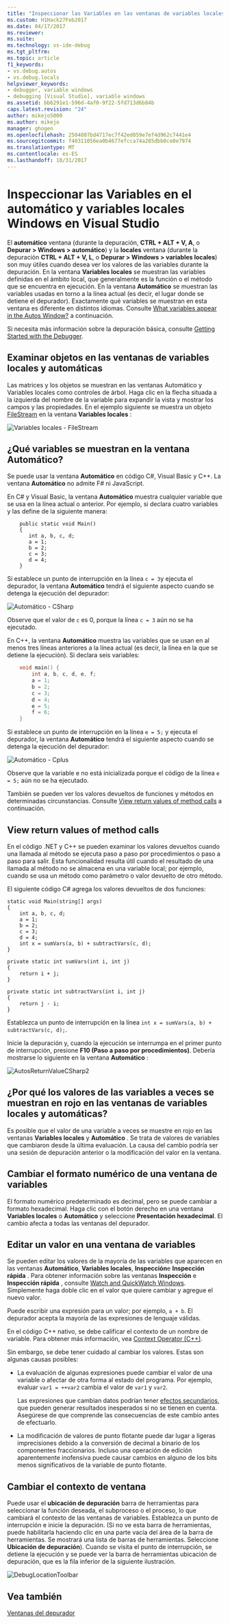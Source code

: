 ```yaml
---
title: "Inspeccionar las Variables en las ventanas de variables locales y automático | Documentos de Microsoft"
ms.custom: H1Hack27Feb2017
ms.date: 04/17/2017
ms.reviewer: 
ms.suite: 
ms.technology: vs-ide-debug
ms.tgt_pltfrm: 
ms.topic: article
f1_keywords:
- vs.debug.autos
- vs.debug.locals
helpviewer_keywords:
- debugger, variable windows
- debugging [Visual Studio], variable windows
ms.assetid: bb6291e1-596d-4af0-9f22-5fd713d6b84b
caps.latest.revision: "24"
author: mikejo5000
ms.author: mikejo
manager: ghogen
ms.openlocfilehash: 2504807bd4717ec7f42ed059e7ef4d962c7441e4
ms.sourcegitcommit: f40311056ea0b4677efcca74a285dbb0ce0e7974
ms.translationtype: MT
ms.contentlocale: es-ES
ms.lasthandoff: 10/31/2017
---
```

# <a name="inspect-variables-in-the-autos-and-locals-windows-in-visual-studio"></a>Inspeccionar las Variables en el automático y variables locales Windows en Visual Studio
El **automático** ventana (durante la depuración, **CTRL + ALT + V, A**, o **Depurar > Windows > automático**) y la **locales** ventana (durante la depuración **CTRL + ALT + V, L**, o **Depurar > Windows > variables locales**) son muy útiles cuando desea ver los valores de las variables durante la depuración. En la ventana **Variables locales** se muestran las variables definidas en el ámbito local, que generalmente es la función o el método que se encuentra en ejecución. En la ventana **Automático** se muestran las variables usadas en torno a la línea actual (es decir, el lugar donde se detiene el depurador). Exactamente qué variables se muestran en esta ventana es diferente en distintos idiomas. Consulte [What variables appear in the Autos Window?](#bkmk_whatvariables) a continuación.  
  
Si necesita más información sobre la depuración básica, consulte [Getting Started with the Debugger](../debugger/getting-started-with-the-debugger.md).  
  
## <a name="looking-at-objects-in-the-autos-and-locals-windows"></a>Examinar objetos en las ventanas de variables locales y automáticas  
Las matrices y los objetos se muestran en las ventanas Automático y Variables locales como controles de árbol. Haga clic en la flecha situada a la izquierda del nombre de la variable para expandir la vista y mostrar los campos y las propiedades. En el ejemplo siguiente se muestra un objeto [FileStream](http://msdn.microsoft.com/Library/a8737776-e545-4867-91ed-51c7f031fa19) en la ventana **Variables locales** :  
  
![Variables locales &#45; FileStream](../debugger/media/locals-filestream.png "FileStream variables locales")  
  
## <a name="bkmk_whatvariables"></a> ¿Qué variables se muestran en la ventana Automático?  
 Se puede usar la ventana **Automático** en código C#, Visual Basic y C++. La ventana **Automático** no admite F# ni JavaScript.  
  
 En C# y Visual Basic, la ventana **Automático** muestra cualquier variable que se usa en la línea actual o anterior. Por ejemplo, si declara cuatro variables y las define de la siguiente manera:

```CSharp
    public static void Main()
    {
       int a, b, c, d;
       a = 1;
       b = 2;
       c = 3;
       d = 4;
    }
```

 Si establece un punto de interrupción en la línea `c = 3`y ejecuta el depurador, la ventana **Automático** tendrá el siguiente aspecto cuando se detenga la ejecución del depurador:  

 ![Automático &#45; CSharp](../debugger/media/autos-csharp.png "automático CSharp")  

 Observe que el valor de `c` es 0, porque la línea `c = 3` aún no se ha ejecutado.  

 En C++, la ventana **Automático** muestra las variables que se usan en al menos tres líneas anteriores a la línea actual (es decir, la línea en la que se detiene la ejecución). Si declara seis variables:

```C++
    void main() {
        int a, b, c, d, e, f;
        a = 1;
        b = 2;
        c = 3;
        d = 4;
        e = 5;
        f = 6;
    }
```

 Si establece un punto de interrupción en la línea `e = 5;` y ejecuta el depurador, la ventana **Automático** tendrá el siguiente aspecto cuando se detenga la ejecución del depurador:  
  
 ![Automático &#45; Cplus](../debugger/media/autos-cplus.png "Cplus automático")  
  
 Observe que la variable e no está inicializada porque el código de la línea `e = 5;` aún no se ha ejecutado.  
  
 También se pueden ver los valores devueltos de funciones y métodos en determinadas circunstancias. Consulte [View return values of method calls](#bkmk_returnValue) a continuación.  
  
##  <a name="bkmk_returnValue"></a> View return values of method calls  
 En el código .NET y C++ se pueden examinar los valores devueltos cuando una llamada al método se ejecuta paso a paso por procedimientos o paso a paso para salir. Esta funcionalidad resulta útil cuando el resultado de una llamada al método no se almacena en una variable local; por ejemplo, cuando se usa un método como parámetro o valor devuelto de otro método.  
  
 El siguiente código C# agrega los valores devueltos de dos funciones:  

```CSharp
static void Main(string[] args)  
{  
    int a, b, c, d;  
    a = 1;  
    b = 2;  
    c = 3;  
    d = 4;  
    int x = sumVars(a, b) + subtractVars(c, d);  
}  
  
private static int sumVars(int i, int j)  
{  
    return i + j;  
}  
  
private static int subtractVars(int i, int j)  
{  
    return j - i;  
}  
```

 Establezca un punto de interrupción en la línea `int x = sumVars(a, b) + subtractVars(c, d);`.  
  
 Inicie la depuración y, cuando la ejecución se interrumpa en el primer punto de interrupción, presione **F10 (Paso a paso por procedimientos)**. Debería mostrarse lo siguiente en la ventana **Automático** :  
  
 ![AutosReturnValueCSharp2](../debugger/media/autosreturnvaluecsharp2.png "AutosReturnValueCSharp2")  
  
## <a name="why-are-variable-values-sometimes-red-in-locals-and-autos-windows"></a>¿Por qué los valores de las variables a veces se muestran en rojo en las ventanas de variables locales y automáticas?  
Es posible que el valor de una variable a veces se muestre en rojo en las ventanas **Variables locales** y **Automático** . Se trata de valores de variables que cambiaron desde la última evaluación. La causa del cambio podría ser una sesión de depuración anterior o la modificación del valor en la ventana.  
  
## <a name="changing-the-numeric-format-of-a-variable-window"></a>Cambiar el formato numérico de una ventana de variables  
El formato numérico predeterminado es decimal, pero se puede cambiar a formato hexadecimal. Haga clic con el botón derecho en una ventana **Variables locales** o **Automático** y seleccione **Presentación hexadecimal**. El cambio afecta a todas las ventanas del depurador.  
  
## <a name="editing-a-value-in-a-variable-window"></a>Editar un valor en una ventana de variables  
Se pueden editar los valores de la mayoría de las variables que aparecen en las ventanas **Automático**, **Variables locales**, **Inspección**e **Inspección rápida** . Para obtener información sobre las ventanas **Inspección** e **Inspección rápida** , consulte [Watch and QuickWatch Windows](../debugger/watch-and-quickwatch-windows.md). Simplemente haga doble clic en el valor que quiere cambiar y agregue el nuevo valor.  
  
Puede escribir una expresión para un valor; por ejemplo, `a + b`. El depurador acepta la mayoría de las expresiones de lenguaje válidas.  
  
En el código C++ nativo, se debe calificar el contexto de un nombre de variable. Para obtener más información, vea [Context Operator (C++)](../debugger/context-operator-cpp.md).  
 
Sin embargo, se debe tener cuidado al cambiar los valores. Estas son algunas causas posibles:  
  
-   La evaluación de algunas expresiones puede cambiar el valor de una variable o afectar de otra forma al estado del programa. Por ejemplo, evaluar `var1 = ++var2` cambia el valor de `var1` y `var2`.  
  
     Las expresiones que cambian datos podrían tener [efectos secundarios](https://en.wikipedia.org/wiki/Side_effect_\(computer_science\)), que pueden generar resultados inesperados si no se tienen en cuenta. Asegúrese de que comprende las consecuencias de este cambio antes de efectuarlo.  
  
-   La modificación de valores de punto flotante puede dar lugar a ligeras imprecisiones debido a la conversión de decimal a binario de los componentes fraccionarios. Incluso una operación de edición aparentemente inofensiva puede causar cambios en alguno de los bits menos significativos de la variable de punto flotante.  
  
## <a name="changing-the-window-context"></a>Cambiar el contexto de ventana  
Puede usar el **ubicación de depuración** barra de herramientas para seleccionar la función deseada, el subproceso o el proceso, lo que cambiará el contexto de las ventanas de variables. Establezca un punto de interrupción e inicie la depuración. (Si no ve esta barra de herramientas, puede habilitarla haciendo clic en una parte vacía del área de la barra de herramientas. Se mostrará una lista de barras de herramientas. Seleccione **Ubicación de depuración**). Cuando se visita el punto de interrupción, se detiene la ejecución y se puede ver la barra de herramientas ubicación de depuración, que es la fila inferior de la siguiente ilustración.
  
![DebugLocationToolbar](../debugger/media/debuglocationtoolbar.png "DebugLocationToolbar")   
  
## <a name="see-also"></a>Vea también  
 [Ventanas del depurador](../debugger/debugger-windows.md)
